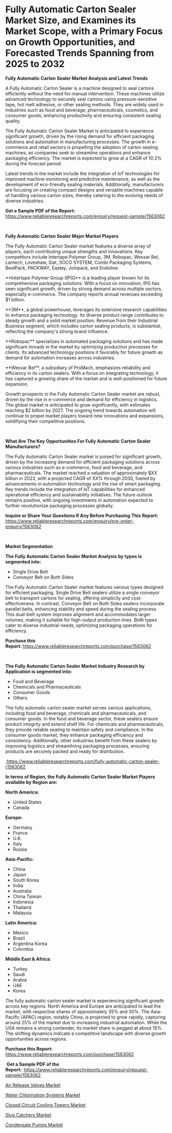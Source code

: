 <p><h1>Fully Automatic Carton Sealer Market Size, and Examines its Market Scope, with a Primary Focus on Growth Opportunities, and Forecasted Trends Spanning from 2025 to 2032</h1></p><p><strong>Fully Automatic Carton Sealer Market Analysis and Latest Trends</strong></p>
<p><p>A Fully Automatic Carton Sealer is a machine designed to seal cartons efficiently without the need for manual intervention. These machines utilize advanced technology to securely seal cartons using pressure-sensitive tape, hot melt adhesive, or other sealing methods. They are widely used in industries such as food and beverage, pharmaceuticals, cosmetics, and consumer goods, enhancing productivity and ensuring consistent sealing quality.</p><p>The Fully Automatic Carton Sealer Market is anticipated to experience significant growth, driven by the rising demand for efficient packaging solutions and automation in manufacturing processes. The growth in e-commerce and retail sectors is propelling the adoption of carton sealing machines, as companies seek to streamline operations and enhance packaging efficiency. The market is expected to grow at a CAGR of 10.2% during the forecast period. </p><p>Latest trends in the market include the integration of IoT technologies for improved machine monitoring and predictive maintenance, as well as the development of eco-friendly sealing materials. Additionally, manufacturers are focusing on creating compact designs and versatile machines capable of handling various carton sizes, thereby catering to the evolving needs of diverse industries.</p></p>
<p><strong>Get a Sample PDF of the Report:&nbsp;</strong> <a href="https://www.reliableresearchreports.com/enquiry/request-sample/1563062?utm_campaign=13&utm_medium=2&utm_source=Github&utm_content=ia&utm_term=11042025&utm_id=fully-automatic-carton-sealer">https://www.reliableresearchreports.com/enquiry/request-sample/1563062</a></p>
<p>&nbsp;</p>
<p><strong>Fully Automatic Carton Sealer Major Market Players</strong></p>
<p><p>The Fully Automatic Carton Sealer market features a diverse array of players, each contributing unique strengths and innovations. Key competitors include Intertape Polymer Group, 3M, Robopac, Wexxar Bel, Lantech, Loveshaw, Siat, SOCO SYSTEM, Combi Packaging Systems, BestPack, PACKWAY, Eastey, Joinpack, and Endoline.</p><p>**Intertape Polymer Group (IPG)** is a leading player known for its comprehensive packaging solutions. With a focus on innovation, IPG has seen significant growth, driven by strong demand across multiple sectors, especially e-commerce. The company reports annual revenues exceeding $1 billion.</p><p>**3M**, a global powerhouse, leverages its extensive research capabilities to enhance packaging technology. Its diverse product range contributes to steady growth and a solid market position. Revenue from their Industrial Business segment, which includes carton sealing products, is substantial, reflecting the company's strong brand influence.</p><p>**Robopac** specializes in automated packaging solutions and has made significant inroads in the market by optimizing production processes for clients. Its advanced technology positions it favorably for future growth as demand for automation increases across industries.</p><p>**Wexxar Bel**, a subsidiary of ProMach, emphasizes reliability and efficiency in its carton sealers. With a focus on integrating technology, it has captured a growing share of the market and is well-positioned for future expansion.</p><p>Growth prospects in the Fully Automatic Carton Sealer market are robust, driven by the rise in e-commerce and demand for efficiency in logistics. The global market is anticipated to grow significantly, with estimates reaching $2 billion by 2027. The ongoing trend towards automation will continue to propel market players toward new innovations and expansions, solidifying their competitive positions.</p></p>
<p>&nbsp;</p>
<p><strong>What Are The Key Opportunities For Fully Automatic Carton Sealer Manufacturers?</strong></p>
<p><p>The Fully Automatic Carton Sealer market is poised for significant growth, driven by the increasing demand for efficient packaging solutions across various industries such as e-commerce, food and beverage, and pharmaceuticals. The market reached a valuation of approximately $XX billion in 2023, with a projected CAGR of XX% through 2030, fueled by advancements in automation technology and the rise of smart packaging. Key trends include the integration of IoT capabilities for enhanced operational efficiency and sustainability initiatives. The future outlook remains positive, with ongoing investments in automation expected to further revolutionize packaging processes globally.</p></p>
<p><strong>Inquire or Share Your Questions If Any Before Purchasing This Report:</strong> <a href="https://www.reliableresearchreports.com/enquiry/pre-order-enquiry/1563062?utm_campaign=13&utm_medium=2&utm_source=Github&utm_content=ia&utm_term=11042025&utm_id=fully-automatic-carton-sealer">https://www.reliableresearchreports.com/enquiry/pre-order-enquiry/1563062</a></p>
<p>&nbsp;</p>
<p><strong>Market Segmentation</strong></p>
<p><strong>The Fully Automatic Carton Sealer Market Analysis by types is segmented into:</strong></p>
<p><ul><li>Single Drive Belt</li><li>Conveyor Belt on Both Sides</li></ul></p>
<p><p>The Fully Automatic Carton Sealer market features various types designed for efficient packaging. Single Drive Belt sealers utilize a single conveyor belt to transport cartons for sealing, offering simplicity and cost-effectiveness. In contrast, Conveyor Belt on Both Sides sealers incorporate parallel belts, enhancing stability and speed during the sealing process. This dual-belt system improves alignment and accommodates larger volumes, making it suitable for high-output production lines. Both types cater to diverse industrial needs, optimizing packaging operations for efficiency.</p></p>
<p><strong>Purchase this Report:&nbsp;</strong><a href="https://www.reliableresearchreports.com/purchase/1563062?utm_campaign=13&utm_medium=2&utm_source=Github&utm_content=ia&utm_term=11042025&utm_id=fully-automatic-carton-sealer">https://www.reliableresearchreports.com/purchase/1563062</a></p>
<p>&nbsp;</p>
<p><strong>The Fully Automatic Carton Sealer Market Industry Research by Application is segmented into:</strong></p>
<p><ul><li>Food and Beverage</li><li>Chemicals and Pharmaceuticals</li><li>Consumer Goods</li><li>Others</li></ul></p>
<p><p>The fully automatic carton sealer market serves various applications, including food and beverage, chemicals and pharmaceuticals, and consumer goods. In the food and beverage sector, these sealers ensure product integrity and extend shelf life. For chemicals and pharmaceuticals, they provide reliable sealing to maintain safety and compliance. In the consumer goods market, they enhance packaging efficiency and consistency. Additionally, other industries benefit from these sealers by improving logistics and streamlining packaging processes, ensuring products are securely packed and ready for distribution.</p></p>
<p><a href="https://www.reliableresearchreports.com/fully-automatic-carton-sealer-r1563062?utm_campaign=13&utm_medium=2&utm_source=Github&utm_content=ia&utm_term=11042025&utm_id=fully-automatic-carton-sealer">&nbsp;https://www.reliableresearchreports.com/fully-automatic-carton-sealer-r1563062</a></p>
<p><strong>In terms of Region, the Fully Automatic Carton Sealer Market Players available by Region are:</strong></p>
<p>
    <p> <strong> North America: </strong>
        <ul>
            <li>United States</li>
            <li>Canada</li>
        </ul>
        </p> 
    <p> <strong> Europe: </strong>
        <ul>
            <li>Germany</li>
            <li>France</li>
            <li>U.K.</li>
            <li>Italy</li>
            <li>Russia</li>
        </ul>
        </p> 
    <p> <strong> Asia-Pacific: </strong>
        <ul>
            <li>China</li>
            <li>Japan</li>
            <li>South Korea</li>
            <li>India</li>
            <li>Australia</li>
            <li>China Taiwan</li>
            <li>Indonesia</li>
            <li>Thailand</li>
            <li>Malaysia</li>
        </ul>
        </p> 
    <p> <strong> Latin America: </strong>
        <ul>
            <li>Mexico</li>
            <li>Brazil</li>
            <li>Argentina Korea</li>
            <li>Colombia</li>
        </ul>
        </p> 
    <p> <strong> Middle East & Africa: </strong>
        <ul>
            <li>Turkey</li>
            <li>Saudi</li>
            <li>Arabia</li>
            <li>UAE</li>
            <li>Korea</li>
        </ul>
    </p>
    </p>
<p><p>The fully automatic carton sealer market is experiencing significant growth across key regions. North America and Europe are anticipated to lead the market, with respective shares of approximately 35% and 30%. The Asia-Pacific (APAC) region, notably China, is projected to grow rapidly, capturing around 25% of the market due to increasing industrial automation. While the USA remains a strong contender, its market share is pegged at about 15%. The shifting dynamics indicate a competitive landscape with diverse growth opportunities across regions.</p></p>
<p><strong>Purchase this Report: </strong><a href="https://www.reliableresearchreports.com/purchase/1563062?utm_campaign=13&utm_medium=2&utm_source=Github&utm_content=ia&utm_term=11042025&utm_id=fully-automatic-carton-sealer">https://www.reliableresearchreports.com/purchase/1563062</a></p>
<p>&nbsp;<strong>Get a Sample PDF of the Report:&nbsp;&nbsp;</strong><a href="https://www.reliableresearchreports.com/enquiry/request-sample/1563062?utm_campaign=13&utm_medium=2&utm_source=Github&utm_content=ia&utm_term=11042025&utm_id=fully-automatic-carton-sealer">https://www.reliableresearchreports.com/enquiry/request-sample/1563062</a></p>
<p><strong></strong></p>
<p><p><a href="https://github.com/bibzmuiko/Market-Research-Report-List-1/blob/main/air-release-valves-market.md?utm_campaign=13&utm_medium=2&utm_source=Github&utm_content=ia&utm_term=11042025&utm_id=fully-automatic-carton-sealer">Air Release Valves Market</a></p><p><a href="https://github.com/borsiflorsfa/Market-Research-Report-List-1/blob/main/water-chlorination-systems-market.md?utm_campaign=13&utm_medium=2&utm_source=Github&utm_content=ia&utm_term=11042025&utm_id=fully-automatic-carton-sealer">Water Chlorination Systems Market</a></p><p><a href="https://github.com/ikokwuihepa/Market-Research-Report-List-1/blob/main/closed-circuit-cooling-towers-market.md?utm_campaign=13&utm_medium=2&utm_source=Github&utm_content=ia&utm_term=11042025&utm_id=fully-automatic-carton-sealer">Closed Circuit Cooling Towers Market</a></p><p><a href="https://github.com/linnuripat/Market-Research-Report-List-1/blob/main/slug-catchers-market.md?utm_campaign=13&utm_medium=2&utm_source=Github&utm_content=ia&utm_term=11042025&utm_id=fully-automatic-carton-sealer">Slug Catchers Market</a></p><p><a href="https://github.com/larotnanonhx/Market-Research-Report-List-1/blob/main/condensate-pumps-market.md?utm_campaign=13&utm_medium=2&utm_source=Github&utm_content=ia&utm_term=11042025&utm_id=fully-automatic-carton-sealer">Condensate Pumps Market</a></p></p>